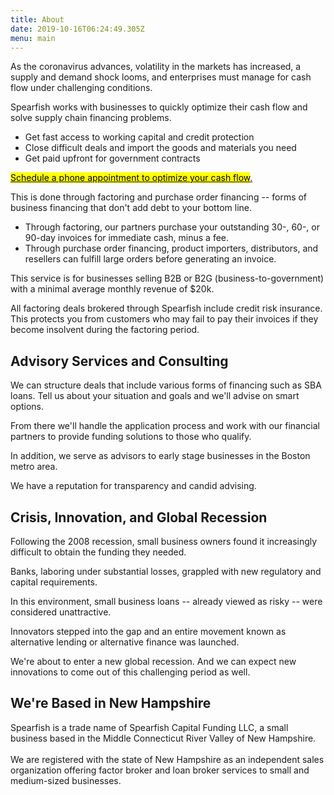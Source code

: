 ```yaml
---
title: About
date: 2019-10-16T06:24:49.305Z
menu: main
---
```

As the coronavirus advances, volatility in the markets has increased, a supply and demand shock looms, and enterprises must manage for cash flow under challenging conditions.

Spearfish works with businesses to quickly optimize their cash flow and solve supply chain financing problems. 

* Get fast access to working capital and credit protection
* Close difficult deals and import the goods and materials you need
* Get paid upfront for government contracts 


<!-- Calendly link widget begin -->

<link href="https://assets.calendly.com/assets/external/widget.css" rel="stylesheet">
<script src="https://assets.calendly.com/assets/external/widget.js" type="text/javascript"></script>
<a href="" onclick="Calendly.initPopupWidget({url: 'https://calendly.com/spearfish/consultation'});return false;"><mark>	Schedule a phone appointment to optimize your cash flow</mark>.</a>
<!-- Calendly link widget end -->

This is done through factoring and purchase order financing -- forms of business financing that don't add debt to your bottom line. 

* Through factoring, our partners purchase your outstanding 30-, 60-, or 90-day invoices for immediate cash, minus a fee. 
* Through purchase order financing, product importers, distributors, and resellers can fulfill large orders before generating an invoice. 

This service is for businesses selling B2B or B2G (business-to-government) with a minimal average monthly revenue of $20k.

All factoring deals brokered through Spearfish include credit risk insurance. This protects you from customers who may fail to pay their invoices if they become insolvent during the factoring period.


## Advisory Services and Consulting

We can structure deals that include various forms of financing such as SBA loans. Tell us about your situation and goals and we'll advise on smart options. 

From there we'll handle the application process and work with our financial partners to provide funding solutions to those who qualify.

In addition, we serve as advisors to early stage businesses in the Boston metro area. 

We have a reputation for transparency and candid advising.

## Crisis, Innovation, and Global Recession

Following the 2008 recession, small business owners found it increasingly difficult to obtain the funding they needed.  

Banks, laboring under substantial losses, grappled with new regulatory and capital requirements.  

In this environment, small business loans -- already viewed as risky -- were considered unattractive. 

Innovators stepped into the gap and an entire movement known as alternative lending or alternative finance was launched.

We're about to enter a new global recession.  And we can expect new innovations to come out of this challenging period as well. 

## We're Based in New Hampshire

Spearfish is a trade name of Spearfish Capital Funding LLC, a small business based in the Middle Connecticut River Valley of New Hampshire.\
\
We are registered with the state of New Hampshire as an independent sales organization offering factor broker and loan broker services to small and medium-sized businesses.